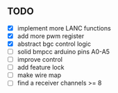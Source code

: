 ## TODO
- [x] implement more LANC functions
- [x] add more pwm register
- [x] abstract bgc control logic
- [ ] solid bmpcc arduino pins A0-A5
- [ ] improve control
- [ ] add feature lock
- [ ] make wire map
- [ ] find a receiver channels >= 8
